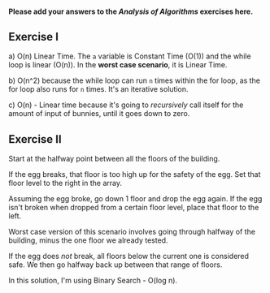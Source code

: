 #### Please add your answers to the ***Analysis of  Algorithms*** exercises here.

## Exercise I

a) O(n) Linear Time. The `a` variable is Constant Time (O(1)) and the while loop is linear (O(n)). In the **worst case scenario**, it is Linear Time. 


b) O(n^2) because the while loop can run `n` times within the for loop, as the for loop also runs for `n` times. It's an iterative solution.


c) O(n) - Linear time because it's going to _recursively_ call itself for the amount of input of bunnies, until it goes down to zero.

## Exercise II

Start at the halfway point between all the floors of the building.

If the egg breaks, that floor is too high up for the safety of the egg. Set that floor level to the right in the array. 

Assuming the egg broke, go down 1 floor and drop the egg again. If the egg isn't broken when dropped from a certain floor level, place that floor to the left. 

Worst case version of this scenario involves going through halfway of the building, minus the one floor we already tested. 

If the egg does _not_ break, all floors below the current one is considered safe. We then go halfway back up between that range of floors. 

In this solution, I'm using Binary Search - O(log n).
